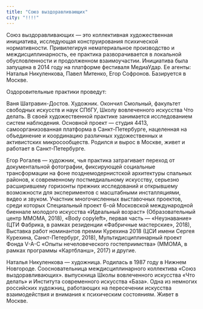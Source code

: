 ```yaml
---
title: "Союз выздоравливающих"
city: "!!!!"
---
```


Союз выздоравливающих — это коллективная художественная инициатива, исследующая конструирования психической нормативности. Привилегируя нематериальное производство и междисциплинарность, ее практика разворачивается в локальной обусловленности и продолженном взаимоучастии. Инициатива была запущена в 2014 году на платформе фестиваля МедиаУдар. Ее агенты: Наталья Никуленкова, Павел Митенко, Егор Софронов. Базируется в Москве.

Оздоровительные практики проведут:

Ваня Шатравин-Достов. Художник. Окончил Смольный, факультет свободных искусств и наук СПбГУ, Школу вовлеченного искусства Что делать. В своей художественной практике занимается исследованием систем наблюдения. Основной проект — студия 4413, самоорганизованная платформа в Санкт-Петербурге, нацеленная на объединение и координацию различных художественных и активистских микросообществ. Родился и вырос в Москве, живет и работает в Санкт-Петербурге.

Егор Рогалев — художник, чья практика затрагивает переход от документальной фотографии, фиксирующей социальные трансформации на фоне позднемодернистской архитектуры спальных районов, к современному постмедиальному искусству, серьезно расширившему горизонты прежних исследований и открывшему возможности для экспериментов с масштабными инсталляциями, видео и звуком. Участник многочисленных выставочных проектов, среди которых Специальный проект 6-ой Московской международной биеннале молодого искусства «Идеальный возраст» (Образовательный центр ММОМА, 2018), «Body copyleft», первая часть — «Неузнавание» (ЦТИ Фабрика, в рамках резиденции «Фабричные мастерские», 2018), Выставка работ номинантов премии Курехина 2018 (ЦСИ имени Сергея Курехина, Санкт-Петербург, 2018), Мультидисциплинарный проект Фонда V-A-C «Опыты нечеловеческого гостеприимства» (ММОМА, в рамках программы «Картбланш», 2017) и другие.

Наталья Никуленкова — художница. Родилась в 1987 году в Нижнем Новгороде. Соосновательница междисциплинарного коллектива «Союз выздоравливающих». выпускница Школы вовлеченного искусства «Что делать» и Института современного искусства «База». Одна из немногих российских художниц, работающих на пересечении искусства взаимодействия и внимания к психическим состояниям. Живет в Москве.
